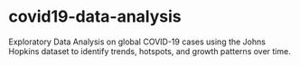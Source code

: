 # covid19-data-analysis
Exploratory Data Analysis on global COVID-19 cases using the Johns Hopkins dataset to identify trends, hotspots, and growth patterns over time.
